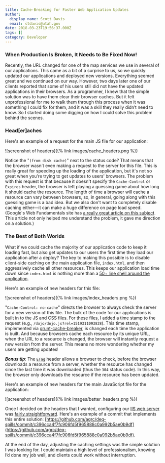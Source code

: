 ```yaml
---
title: Cache-Breaking for Faster Web Application Updates
author:
  display_name: Scott Davis
  email: stdavis@utah.gov
date: 2018-03-23T19:56:37.000Z
tags: []
category: Developer
---
```


### When Production Is Broken, It Needs to Be Fixed Now!

Recently, the URL changed for one of the map services we use in several of our applications. This came as a bit of a surprise to us, so we quickly updated our applications and deployed new versions. Everything seemed great and we continued on our way. However, two days later one of our clients reported that some of his users still did not have the updated applications in their browsers. As a programmer, I knew that the simple solution was to have them clear their browser caches. But it felt unprofessional for me to walk them through this process when it was something I could fix for them, and it was a skill they really didn’t need to know. So I started doing some digging on how I could solve this problem behind the scenes.

### Head[er]aches

Here's an example of a request for the main JS file for our application:

![screenshot of headers]({% link images/cache_headers.png %})

Notice the "`(from disk cache)`" next to the status code? That means that the browser wasn't even making a request to the server for this file. This is really great for speeding up the loading of the application, but it's not so great when you're trying to get updates to users' browsers. The problem with this request is that because it doesn't specify the `Cache-Control` or `Expires` header, the browser is left playing a guessing game about how long it should cache the resource. The length of time a browser will cache a resource can vary between browsers, so, in general, going along with this guessing game is a bad idea. But we also don't want to completely disable caching either&mdash;it can make a huge difference on page load speed. (Google's Web Fundamentals site has [a really great article on this subject](https://web.dev/http-cache/). This article not only helped me understand the problem, it gave me direction on a solution.)

### The Best of Both Worlds

What if we could cache the majority of our application code to keep it loading fast, but also get updates to our users the first time they load our application after a deploy? The key to making this possible is to disable client-side caching on the main application file, `index.html`, and then aggressively cache all other resources. This keeps our application load time down since `index.html` is nothing more than a [50+ line shell around the application](https://github.com/agrc/deq-enviro/blob/c11865a477be1d5970c457636d9c738df58483e0/_src/index.html).

Here's an example of new headers for this file:

![screenshot of headers]({% link images/index_headers.png %})

"`Cache-Control: no-cache`" directs the browser to always check the server for a new version of this file. The bulk of the code for our applications is built in to the JS and CSS files. For these files, I added a time stamp to the request (e.g., `/dojo/dojo.js?rel=1519311093828`). This time stamp, implemented via [grunt-cache-breaker](https://github.com/shakyShane/grunt-cache-breaker), is changed each time the application is built. And because browsers cache each resource by its unique URL, when the URL to a resource is changed, the browser will instantly request a new version from the server. This means no more wondering whether my users are getting updates!

_**Bonus tip**_: The [`ETag`](https://developer.mozilla.org/en-US/docs/Web/HTTP/Headers/ETag) header allows a browser to check, before the browser downloads a resource from a server, whether the resource has changed since the last time it was downloaded (thus the `304` status code). In this way, the browser only downloads the resource if the resource has been updated.

Here's an example of new headers for the main JavaScript file for the application:

![screenshot of headers]({% link images/better_headers.png %})

Once I decided on the headers that I wanted, configuring our [IIS web server](https://docs.microsoft.com/en-us/iis/configuration/system.webserver/staticcontent/clientcache) was [fairly straightforward](https://github.com/agrc/deq-enviro/blob/c11865a477be1d5970c457636d9c738df58483e0/_src/web.config). Here's an example of a commit that implements this entire solution: [https://github.com/agrc/deq-spills/commit/c396cca4f7fc906fd5f965888c0a992b5ae0b9df](https://github.com/agrc/deq-spills/commit/c396cca4f7fc906fd5f965888c0a992b5ae0b9df).

At the end of the day, adjusting the caching settings was the simple solution I was looking for. I could maintain a high level of professionalism, knowing I’d done my job well, and clients could work without interruption.
